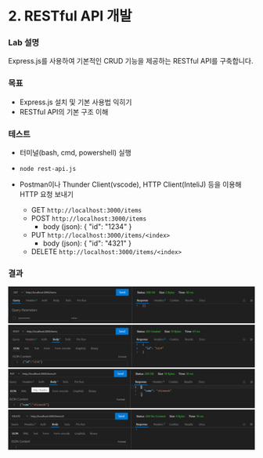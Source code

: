 # 2. RESTful API 개발

### Lab 설명

Express.js를 사용하여 기본적인 CRUD 기능을 제공하는 RESTful API를 구축합니다.

### 목표

- Express.js 설치 및 기본 사용법 익히기
- RESTful API의 기본 구조 이해

### 테스트

- 터미널(bash, cmd, powershell) 실행
- `node rest-api.js`
- Postman이나 Thunder Client(vscode), HTTP Client(InteliJ) 등을 이용해 HTTP 요청 보내기

  - GET `http://localhost:3000/items`
  - POST `http://localhost:3000/items`
    - body (json): { "id": "1234" }
  - PUT `http://localhost:3000/items/<index>`
    - body (json): { "id": "4321" }
  - DELETE `http://localhost:3000/items/<index>`
### 결과
  ![GET](./image/GET-items.png)
  ![POST](./image/POST-items.png)
  ![PUT](./image/PUT-items.png)
  ![DELETE](./image/DELETE-items.png)